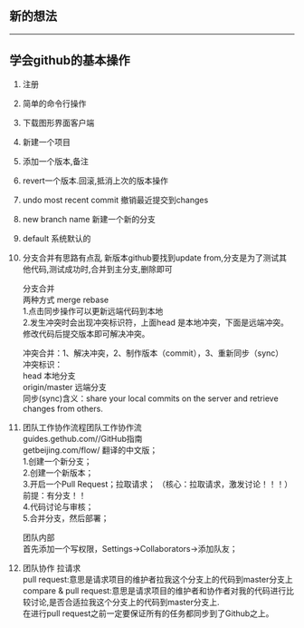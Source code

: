 ## 新的想法 ##
---
## 学会github的基本操作 ##  
1. 注册
2. 简单的命令行操作
3. 下载图形界面客户端
4. 新建一个项目
5. 添加一个版本,备注
6. revert一个版本.回滚,抵消上次的版本操作
7. undo most recent commit 撤销最近提交到changes
8. new branch name 新建一个新的分支
9. default 系统默认的
10. 分支合并有思路有点乱 新版本github要找到update from,分支是为了测试其他代码,测试成功时,合并到主分支,删除即可  	
	  
	分支合并   
	两种方式  merge  rebase  
	1.点击同步操作可以更新远端代码到本地  
	2.发生冲突时会出现冲突标识符，上面head 是本地冲突，下面是远端冲突。修改代码后提交版本即可解决冲突。  

	冲突合并：1、解决冲突，2、制作版本（commit），3、重新同步（sync）  
	冲突标识：  
         head 本地分支  
         origin/master 远端分支  
	同步(sync)含义：share your local commits on the server and retrieve changes from others.
11. 团队工作协作流程团队工作协作流  
	guides.gethub.com//GitHub指南    	
	getbeijing.com/flow/ 翻译的中文版；   
 	1.创建一个新分支；  
  	2.创建一个新版本；  
  	3.开启一个Pull Request；拉取请求； （核心：拉取请求，激发讨论！！！）前提：有分支！！  
	4.代码讨论与审核；  
	5.合并分支，然后部署；	  

	团队内部	  
	首先添加一个写权限，Settings->Collaborators->添加队友；	  
      		
	
12. 团队协作 拉请求  
	pull request:意思是请求项目的维护者拉我这个分支上的代码到master分支上  
	compare & pull request:意思是请求项目的维护者和协作者对我的代码进行比较讨论,是否合适拉我这个分支上的代码到master分支上.  
	在进行pull request之前一定要保证所有的任务都同步到了Github之上。


